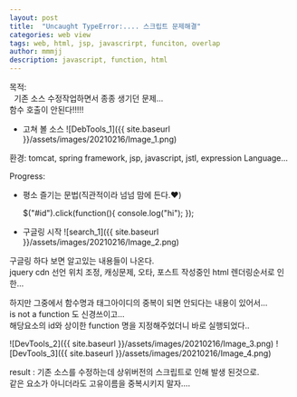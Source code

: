 ```yaml
---
layout: post
title:  "Uncaught TypeError:.... 스크립트 문제해결"
categories: web view
tags: web, html, jsp, javascrirpt, funciton, overlap
author: mmmjj
description: javascript, function, html
---
```


 목적:<br>
&nbsp;&nbsp;기존 소스 수정작업하면서 종종 생기던 문제...<br>
    함수 호출이 안된다!!!!!

* 고쳐 볼 소스
![DebTools_1]({{ site.baseurl }}/assets/images/20210216/Image_1.png)
 
 환경: tomcat, spring framework, jsp, javascript, jstl, expression Language...
 
 Progress: 
 
 
* 평소 즐기는 문법(직관적이라 넘넘 맘에 든다.♥)
      
    $("#id").click(function(){
        console.log("hi");
    });
 
 
 * 구글링 시작
 ![search_1]({{ site.baseurl }}/assets/images/20210216/Image_2.png)

구글링 하다 보면 알고있는 내용들이 나온다.<br>
jquery cdn 선언 위치 조정, 캐싱문제, 오타, 포스트 작성중인 html 렌더링순서로 인한...<br>

하지만 그중에서 함수명과 태그아이디의 중복이 되면 안되다는 내용이 있어서...<br>
is not a function 도 신경쓰이고...<br>
해당요소의 id와 상이한 function 명을 지정해주었더니 바로 실행되었다..<br>

![DevTools_2]({{ site.baseurl }}/assets/images/20210216/Image_3.png)
![DevTools_3]({{ site.baseurl }}/assets/images/20210216/Image_4.png)


 result : 기존 소스를 수정하는데 상위버전의 스크립트로 인해 발생 된것으로.<br>
          같은 요소가 아니더라도 고유이름을 중복시키지 말자....